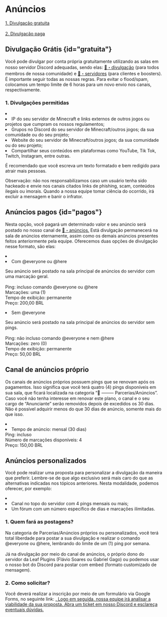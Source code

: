 # Anúncios

<p>
    <a anchor="gratuita"><u>1. Divulgação gratuita</u></a><br><br>
    <a anchor="pagos"><u>2. Divulgação paga</u></a>
</p>

## Divulgação Grátis {id="gratuita"}

<p>
    Você pode divulgar por conta própria gratuitamente utilizando as salas em nosso servidor Discord adequadas, sendo elas: <a href="https://discordapp.com/channels/901627752392843296/991091117091065917">📡・divulgação</a> (para todos membros de nossa comunidade) e <a href="https://discordapp.com/channels/901627752392843296/1058833468487893032">💎・servidores</a> (para clientes e boosters). É importante seguir todas as nossas regras. Para evitar o flood/spam, colocamos um tempo limite de 6 horas para um novo envio nos canais, respectivamente. 
</p>

### 1. Divulgações permitidas

<list type="none">
    <li>
        <list type="bullet">
        <li>
            IP do seu servidor de Minecraft e links externos de outros jogos ou projetos que cumpram os nossos regulamentos;
        </li>
        <li>
            Grupos no Discord do seu servidor de Minecraft/outros jogos; da sua comunidade ou do seu projeto;
        </li>
        <li>
            Website do seu servidor de Minecraft/outros jogos; da sua comunidade ou do seu projeto;
        </li>
        <li>
            Compartilhar seus conteúdos em plataformas como YouTube, Tik Tok, Twitch, Instagram, entre outras.
        </li>
        </list>
    </li>
</list>

<p>
    É recomendado que você escreva um texto formatado e bem redigido para atrair mais pessoas.
</p>

<tip>
    <control>Observação</control>: não nos responsabilizamos caso um usuário tenha sido hackeado e envie nos canais citados links de <emphasis>phishing, scam,</emphasis> conteúdos ilegais ou imorais. Quando a nossa equipe tomar ciência do ocorrido, irá excluir a mensagem e banir o infrator. 
</tip>

## Anúncios pagos {id="pagos"}

<p>
    Nesta opção, você pagará um determinado valor e seu anúncio será postado no nosso canal de <a href="https://discordapp.com/channels/901627752392843296/959224113220710451">📢・anúncios.</a> <control>Está divulgação permanecerá na sala de anúncios eternamente, assim como os demais anúncios presentes feitos anteriormente pela equipe.</control>  Oferecemos duas opções de divulgação nesse formato, são elas:
</p>

<list type="none">
    <li>
        <list type="bullet">
        <li><control>Com @everyone ou @here<br></control>
            <p>
                Seu anúncio será postado na sala principal de anúncios do servidor com uma marcação geral.<br><br>
                Ping: incluso comando @everyone ou @here<br>
                Marcações: uma (1)<br>
                Tempo de exibição: permanente<br>
                Preço: 200,00 BRL
            </p>
        </li>
        <li><control>Sem @everyone</control>
            <p>
                Seu anúncio será postado na sala principal de anúncios do servidor sem pings.<br><br>
                Ping: não incluso comando @everyone e nem @here<br>
                Marcações: zero (0)<br>
                Tempo de exibição: permanente<br>
                Preço: 50,00 BRL
            </p>
        </li>
        </list>
    </li>
</list>

## Canal de anúncios próprio

<p>
    Os canais de anúncios próprios possuem pings que se renovam após os pagamentos. Isso significa que você terá quatro (4) pings disponíveis em sua sala, que ficará localizada na categoria “🤝 ⸻ Parcerias/Anúncios”. Caso você não tenha interesse em renovar este plano, o canal e o seu cargo de “Anunciante” serão removidos depois de excedidos os 30 dias. Não é possível adquirir menos do que 30 dias de anúncio, somente mais do que isso. 
</p>

<list type="none">
    <li>
        <list type="none">
            <li>
                Tempo de anúncio: mensal (30 dias)<br>
                Ping: incluso<br>
                Número de marcações disponíveis: 4<br>
                Preço: 150,00 BRL
            </li>
        </list>
    </li>
</list>

## Anúncios personalizados

<p>
    Você pode realizar uma proposta para personalizar a divulgação da maneira que preferir. Lembre-se de que algo exclusivo será mais caro do que as alternativas indicadas nos tópicos anteriores. Nesta modalidade, podemos oferecer, por exemplo: 
</p>

<list type="none">
    <li>
        <list type="bullet">
            <li>
                Canal no topo do servidor com 4 pings mensais ou mais;
            </li>
            <li>
                Um fórum com um número específico de dias e marcações ilimitadas.
            </li>
        </list>
    </li>
</list>

### 1. Quem fará as postagens? 

<p>
    Na categoria de Parcerias/Anúncios próprios ou personalizados, você terá total liberdade para postar a sua divulgação e realizar o comando @everyone ou @here, lembrando do limite de um (1) ping por semana.<br><br>
    Já na divulgação por meio do canal de anúncios, o próprio dono do servidor da Leaf Plugins (Flávio Soares ou Gabriel Gago) ou podemos usar o nosso bot do Discord para postar com embed (formato customizado de mensagem). 
</p>

### 2. Como solicitar?

<p>
    Você deverá realizar a inscrição por meio de um formulário via Google Forms, no seguinte link: <a href="https://forms.gle/QYaS2dsp6MRRhgKGA"/>. Logo em seguida, nossa equipe irá analisar a viabilidade da sua proposta. Abra um ticket em nosso Discord e esclareça eventuais dúvidas.
</p>

<seealso style="cards" title="Continue visualizando">
    <category ref="wrs">
        <a href="restrições.md"/>
        <a href="propostas.md"/>
    </category>
</seealso>